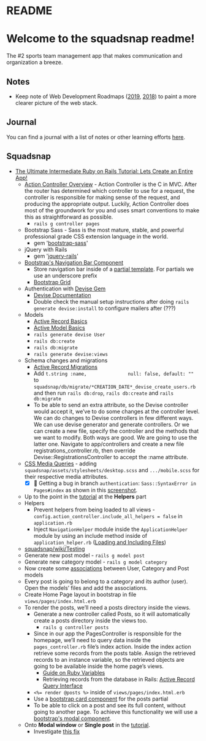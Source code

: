 # README

# Welcome to the squadsnap readme!

The #2 sports team management app that makes communication and organization a breeze.

## Notes
* Keep note of Web Development Roadmaps ([2019](https://github.com/kamranahmedse/developer-roadmap), [2018](https://codeburst.io/the-2018-web-developer-roadmap-826b1b806e8d)) to paint a more clearer picture of the web stack.

## Journal
You can find a journal with a list of notes or other learning efforts [here](https://github.com/weteamsteve/squadsnap/wiki/Journal).

## Squadsnap
* [The Ultimate Intermediate Ruby on Rails Tutorial: Lets Create an Entire App!](https://medium.freecodecamp.org/lets-create-an-intermediate-level-ruby-on-rails-application-d7c6e997c63f)
  * [Action Controller Overview](https://guides.rubyonrails.org/action_controller_overview.html) - Action Controller is the C in MVC. After the router has determined which controller to use for a request, the controller is responsible for making sense of the request, and producing the appropriate output. Luckily, Action Controller does most of the groundwork for you and uses smart conventions to make this as straightforward as possible.
    * `rails g controller pages`
  * Bootstrap Sass - Sass is the most mature, stable, and powerful professional grade CSS extension language in the world.
    * gem '[bootstrap-sass](https://sass-lang.com/)'
  * jQuery with Rails
    * gem '[jquery-rails](https://github.com/rails/jquery-rails)'
  * [Bootstrap's Navigation Bar Component](https://getbootstrap.com/docs/3.3/components/#navbar)
    * Store navigation bar inside of a [partial template](https://guides.rubyonrails.org/layouts_and_rendering.html#using-partials). For partials we use an underscore prefix
    * [Bootstrap Grid](https://getbootstrap.com/docs/3.3/css/#grid)
  * Authentication with [Devise Gem](https://github.com/plataformatec/devise)
    * [Devise Documentation](https://github.com/plataformatec/devise/wiki)
    * Double check the manual setup instructions after doing `rails generate devise:install` to configure mailers after (???)
  * Models
    * [Active Record Basics](https://guides.rubyonrails.org/active_record_basics.html)
    * [Active Model Basics](https://guides.rubyonrails.org/active_model_basics.html)
    * `rails generate devise User`
    * `rails db:create`
    * `rails db:migrate`
    * `rails generate devise:views`
  * Schema changes and migrations
    * [Active Record Migrations](http://guides.rubyonrails.org/active_record_migrations.html)
    * Add `t.string :name,               null: false, default: ""` to `squadsnap/db/migrate/*CREATION_DATE*_devise_create_users.rb` and then run `rails db:drop`, `rails db:create` and `rails db:migrate`
    * To be able to send an extra attribute, so the Devise controller would accept it, we’ve to do some changes at the controller level. We can do changes to Devise controllers in few different ways. We can use devise generator and generate controllers. Or we can create a new file, specify the controller and the methods that we want to modify. Both ways are good. We are going to use the latter one. Navigate to app/controllers and create a new file registrations_controller.rb, then override Devise::RegistrationsController to accept the :name attribute.
  * [CSS Media Queries](https://www.w3schools.com/css/css_rwd_mediaqueries.asp) - adding `squadsnap/assets/stylesheets/desktop.scss` and `.../mobile.scss` for their respective media attributes.
    * [x] 🐞 Getting a bug in branch `authentication`: `Sass::SyntaxError in Pages#index` as shown in this [screenshot](http://weteamsteve.com/stuff/images/sass_syntaxerror.png).
  * Up to the point in the [tutorial](https://medium.freecodecamp.org/lets-create-an-intermediate-level-ruby-on-rails-application-d7c6e997c63f) at the **Helpers** part
  * Helpers
    * Prevent helpers from being loaded to all views - `config.action_controller.include_all_helpers = false` in `application.rb`
    * Inject `NavigationHelper` module inside the `ApplicationHelper` module by using an include method inside of  `application_helper.rb` ([Loading and Including Files](https://prograils.com/posts/ruby-methods-differences-load-require-include-extend))
  * [squadsnap/wiki/Testing](https://github.com/weteamsteve/squadsnap/wiki/Testing)
  * Generate new post model - `rails g model post`
  * Generate new category model - `rails g model category`
  * Now create some [associations](https://guides.rubyonrails.org/association_basics.html) between User, Category and Post models
  * Every post is going to belong to a category and its author (user). Open the models’ files and add the associations.
  * Create Home Page layout in bootstrap in file `views/pages/index.html.erb`
  * To render the posts, we’ll need a posts directory inside the views.
    * Generate a new controller called Posts, so it will automatically create a posts directory inside the views too.
      * `rails g controller posts`
    * Since in our app the PagesController is responsible for the homepage, we’ll need to query data inside the `pages_controller.rb` file’s index action. Inside the index action retrieve some records from the posts table. Assign the retrieved records to an instance variable, so the retrieved objects are going to be available inside the home page’s views.
      * [Guide on Ruby Variables](https://www.tutorialspoint.com/ruby/ruby_variables.htm)
      * Retrieving records from the database in Rails: [Active Record Query Interface](https://guides.rubyonrails.org/active_record_querying.html)
    * `<%= render @posts %>` inside of `views/pages/index.html.erb`
    * Use a [bootstrap card component](https://v4-alpha.getbootstrap.com/components/card/) for the posts partial
    * To be able to click on a post and see its full content, without going to another page. To achieve this functionality we will use a [bootstrap's modal component](https://v4-alpha.getbootstrap.com/components/modal/).
  * Onto **Modal window** or **Single post** in the [tutorial](https://medium.freecodecamp.org/lets-create-an-intermediate-level-ruby-on-rails-application-d7c6e997c63f).
    * Investigate [this fix](https://stackoverflow.com/questions/8529420/how-to-show-twitter-bootstrap-modal-via-js-request-in-rails)
